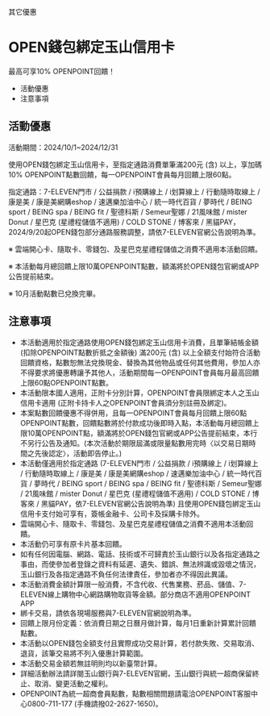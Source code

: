 其它優惠

# OPEN錢包綁定玉山信用卡  

最高可享10% OPENPOINT回饋！

  * 活動優惠
  * 注意事項

## 活動優惠

活動期間：2024/10/1~2024/12/31

使用OPEN錢包綁定玉山信用卡，至指定通路消費單筆滿200元 (含) 以上，享加碼10%
OPENPOINT點數回饋，每一OPENPOINT會員每月回饋上限60點。

指定通路：7-ELEVEN門市 / 公益捐款 / i預購線上 / i划算線上 / 行動隨時取線上 / 康是美 / 康是美網購eshop / 速邁樂加油中心
/ 統一時代百貨 / 夢時代 / BEING sport / BEING spa / BEING fit / 聖德科斯 / Semeur聖娜 / 21風味館
/ mister Donut / 星巴克 (星禮程儲值不適用) / COLD STONE / 博客來 /
黑貓PAY，2024/9/20起OPEN錢包部分通路服務調整，請依7-ELEVEN官網公告說明為準。

※ 雲端開心卡、隨取卡、零錢包、及星巴克星禮程儲值之消費不適用本活動回饋。

※ 本活動每月總回饋上限10萬OPENPOINT點數，額滿將於OPEN錢包官網或APP公告提前結束。

※ 10月活動點數已兌換完畢。

## 注意事項

  * 本活動適用於指定通路使用OPEN錢包綁定玉山信用卡消費，且單筆結帳金額 (扣除OPENPOINT點數折抵之金額後) 滿200元 (含) 以上全額支付始符合活動回饋資格，點數恕無法兌換現金、替換為其他物品或任何其他費用，參加人亦不得要求將優惠轉讓予其他人，活動期間每一OPENPOINT會員每月最高回饋上限60點OPENPOINT點數。
  * 本活動限本國人適用，正附卡分別計算，OPENPOINT會員限綁定本人之玉山信用卡適用 (正附卡持卡人之OPENPOINT會員須分別註冊及綁定)。
  * 本案點數回饋優惠不得併用，且每一OPENPOINT會員每月回饋上限60點OPENPOINT點數，回饋點數將於付款成功後即時入點，本活動每月總回饋上限10萬OPENPOINT點，額滿將於OPEN錢包官網或APP公告提前結束，本行不另行公告及通知。(本次活動於期限屆滿或限量點數用完時〈以交易日期時間之先後認定〉，活動即告停止。)
  * 本活動僅適用於指定通路 (7-ELEVEN門市 / 公益捐款 / i預購線上 / i划算線上 / 行動隨時取線上 / 康是美 / 康是美網購eshop / 速邁樂加油中心 / 統一時代百貨 / 夢時代 / BEING sport / BEING spa / BEING fit / 聖德科斯 / Semeur聖娜 / 21風味館 / mister Donut / 星巴克 (星禮程儲值不適用) / COLD STONE / 博客來 / 黑貓PAY，依7-ELEVEN官網公告說明為準) 且使用OPEN錢包綁定玉山信用卡支付始可享有，簽帳金融卡、公司卡及採購卡除外。
  * 雲端開心卡、隨取卡、零錢包、及星巴克星禮程儲值之消費不適用本活動回饋。
  * 本活動仍可享有原卡片基本回饋。
  * 如有任何因電腦、網路、電話、技術或不可歸責於玉山銀行以及各指定通路之事由，而使參加者登錄之資料有延遲、遺失、錯誤、無法辨識或毀壞之情況，玉山銀行及各指定通路不負任何法律責任，參加者亦不得因此異議。
  * 本活動消費金額計算限一般消費，不含代收、代售業務、菸品、儲值、7-ELEVEN線上購物中心網路購物取貨等金額。部分商店不適用OPENPOINT APP
  * 綁卡交易，請依各現場服務與7-ELEVEN官網說明為準。
  * 回饋上限月份定義：依消費日期之日曆月做計算，每月1日重新計算累計回饋點數。
  * 本活動以OPEN錢包全額支付且實際成功交易計算，若付款失敗、交易取消、退貨，該筆交易將不列入優惠計算範圍。
  * 本活動交易金額若無註明則均以新臺幣計算。
  * 詳細活動辦法請詳閱玉山銀行與7-ELEVEN官網，玉山銀行與統一超商保留終止、取消、變更活動之權利。
  * OPENPOINT為統一超商會員點數，點數相關問題請電洽OPENPOINT客服中心0800-711-177 (手機請撥02-2627-1650)。

